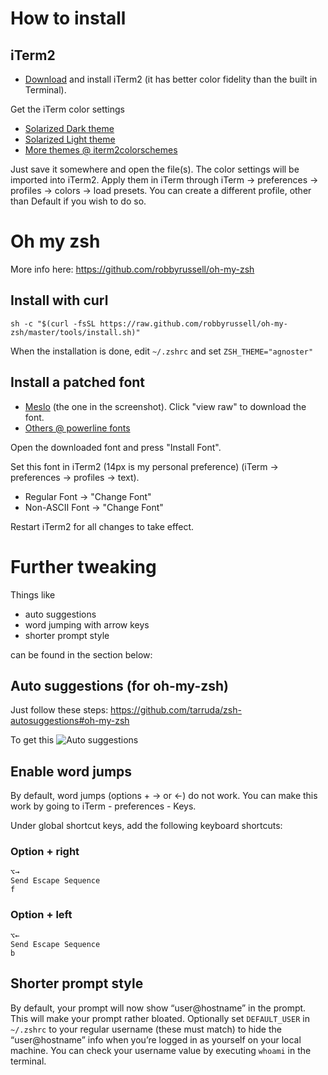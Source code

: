 # How to install

## iTerm2

- [Download](http://www.iterm2.com/downloads.html) and install iTerm2 (it has better color fidelity than the built in Terminal).
    
Get the iTerm color settings

- [Solarized Dark theme](https://raw.githubusercontent.com/altercation/solarized/master/iterm2-colors-solarized/Solarized%20Dark.itermcolors)
- [Solarized Light theme](https://raw.githubusercontent.com/altercation/solarized/master/iterm2-colors-solarized/Solarized%20Light.itermcolors)
- [More themes @ iterm2colorschemes](http://iterm2colorschemes.com/)
    
Just save it somewhere and open the file(s). The color settings will be imported into iTerm2. Apply them in iTerm through iTerm -> preferences -> profiles -> colors -> load presets. You can create a different profile, other than Default if you wish to do so.

# Oh my zsh 

More info here: https://github.com/robbyrussell/oh-my-zsh

## Install with curl
    
    sh -c "$(curl -fsSL https://raw.github.com/robbyrussell/oh-my-zsh/master/tools/install.sh)"
    
When the installation is done, edit `~/.zshrc` and set `ZSH_THEME="agnoster"`

## Install a patched font

- [Meslo](https://github.com/Lokaltog/powerline-fonts/blob/master/Meslo/Meslo%20LG%20M%20DZ%20Regular%20for%20Powerline.otf) (the one in the screenshot). Click "view raw" to download the font.
- [Others @ powerline fonts](https://github.com/powerline/fonts)
    
Open the downloaded font and press "Install Font".

Set this font in iTerm2 (14px is my personal preference) (iTerm -> preferences -> profiles -> text).

- Regular Font -> "Change Font"
- Non-ASCII Font -> "Change Font"

Restart iTerm2 for all changes to take effect.

# Further tweaking

Things like

- auto suggestions
- word jumping with arrow keys
- shorter prompt style

can be found in the section below: 

## Auto suggestions (for oh-my-zsh)

Just follow these steps: https://github.com/tarruda/zsh-autosuggestions#oh-my-zsh

To get this ![Auto suggestions](http://i65.tinypic.com/25g76fm.png)

## Enable word jumps

By default, word jumps (options + → or ←) do not work. You can make this work by going to iTerm - preferences - Keys.

Under global shortcut keys, add the following keyboard shortcuts:

### Option + right

```
⌥→
Send Escape Sequence
f
```

### Option + left

```
⌥←
Send Escape Sequence
b
```

## Shorter prompt style

By default, your prompt will now show “user@hostname” in the prompt. This will make your prompt rather bloated. Optionally set `DEFAULT_USER` in `~/.zshrc` to your regular username (these must match) to hide the “user@hostname” info when you’re logged in as yourself on your local machine. You can check your username value by executing `whoami` in the terminal.